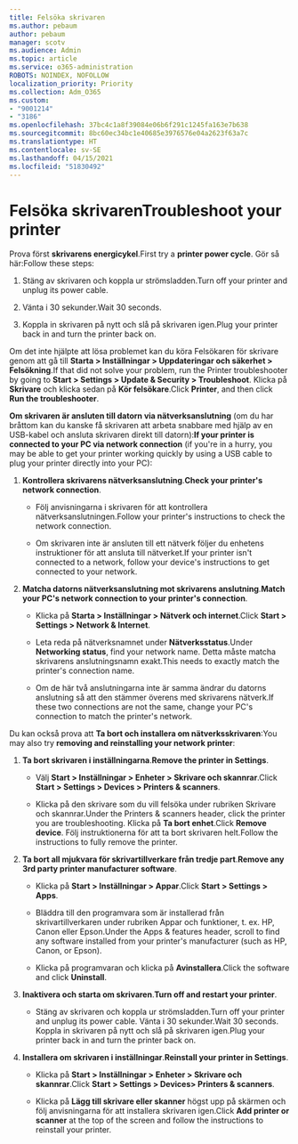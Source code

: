 ```yaml
---
title: Felsöka skrivaren
ms.author: pebaum
author: pebaum
manager: scotv
ms.audience: Admin
ms.topic: article
ms.service: o365-administration
ROBOTS: NOINDEX, NOFOLLOW
localization_priority: Priority
ms.collection: Adm_O365
ms.custom:
- "9001214"
- "3186"
ms.openlocfilehash: 37bc4c1a8f39084e06b6f291c1245fa163e7b638
ms.sourcegitcommit: 8bc60ec34bc1e40685e3976576e04a2623f63a7c
ms.translationtype: HT
ms.contentlocale: sv-SE
ms.lasthandoff: 04/15/2021
ms.locfileid: "51830492"
---
```

# <a name="troubleshoot-your-printer"></a><span data-ttu-id="15b84-102">Felsöka skrivaren</span><span class="sxs-lookup"><span data-stu-id="15b84-102">Troubleshoot your printer</span></span>

<span data-ttu-id="15b84-103">Prova först **skrivarens energicykel**.</span><span class="sxs-lookup"><span data-stu-id="15b84-103">First try a **printer power cycle**.</span></span> <span data-ttu-id="15b84-104">Gör så här:</span><span class="sxs-lookup"><span data-stu-id="15b84-104">Follow these steps:</span></span>

1. <span data-ttu-id="15b84-105">Stäng av skrivaren och koppla ur strömsladden.</span><span class="sxs-lookup"><span data-stu-id="15b84-105">Turn off your printer and unplug its power cable.</span></span>

2. <span data-ttu-id="15b84-106">Vänta i 30 sekunder.</span><span class="sxs-lookup"><span data-stu-id="15b84-106">Wait 30 seconds.</span></span>

3. <span data-ttu-id="15b84-107">Koppla in skrivaren på nytt och slå på skrivaren igen.</span><span class="sxs-lookup"><span data-stu-id="15b84-107">Plug your printer back in and turn the printer back on.</span></span>

<span data-ttu-id="15b84-108">Om det inte hjälpte att lösa problemet kan du köra Felsökaren för skrivare genom att gå till **Starta > Inställningar > Uppdateringar och säkerhet > Felsökning**.</span><span class="sxs-lookup"><span data-stu-id="15b84-108">If that did not solve your problem, run the Printer troubleshooter by going to **Start > Settings > Update & Security > Troubleshoot**.</span></span> <span data-ttu-id="15b84-109">Klicka på **Skrivare** och klicka sedan på **Kör felsökare**.</span><span class="sxs-lookup"><span data-stu-id="15b84-109">Click **Printer**, and then click **Run the troubleshooter**.</span></span>

<span data-ttu-id="15b84-110">**Om skrivaren är ansluten till datorn via nätverksanslutning** (om du har bråttom kan du kanske få skrivaren att arbeta snabbare med hjälp av en USB-kabel och ansluta skrivaren direkt till datorn):</span><span class="sxs-lookup"><span data-stu-id="15b84-110">**If your printer is connected to your PC via network connection** (if you're in a hurry, you may be able to get your printer working quickly by using a USB cable to plug your printer directly into your PC):</span></span>

1. <span data-ttu-id="15b84-111">**Kontrollera skrivarens nätverksanslutning**.</span><span class="sxs-lookup"><span data-stu-id="15b84-111">**Check your printer's network connection**.</span></span>
    
    - <span data-ttu-id="15b84-112">Följ anvisningarna i skrivaren för att kontrollera nätverksanslutningen.</span><span class="sxs-lookup"><span data-stu-id="15b84-112">Follow your printer's instructions to check the network connection.</span></span>

    - <span data-ttu-id="15b84-113">Om skrivaren inte är ansluten till ett nätverk följer du enhetens instruktioner för att ansluta till nätverket.</span><span class="sxs-lookup"><span data-stu-id="15b84-113">If your printer isn't connected to a network, follow your device's instructions to get connected to your network.</span></span>

2. <span data-ttu-id="15b84-114">**Matcha datorns nätverksanslutning mot skrivarens anslutning**.</span><span class="sxs-lookup"><span data-stu-id="15b84-114">**Match your PC's network connection to your printer's connection**.</span></span>

    - <span data-ttu-id="15b84-115">Klicka på **Starta > Inställningar > Nätverk och internet**.</span><span class="sxs-lookup"><span data-stu-id="15b84-115">Click **Start > Settings > Network & Internet**.</span></span>

    - <span data-ttu-id="15b84-116">Leta reda på nätverksnamnet under **Nätverksstatus**.</span><span class="sxs-lookup"><span data-stu-id="15b84-116">Under **Networking status**, find your network name.</span></span> <span data-ttu-id="15b84-117">Detta måste matcha skrivarens anslutningsnamn exakt.</span><span class="sxs-lookup"><span data-stu-id="15b84-117">This needs to exactly match the printer's connection name.</span></span>

    - <span data-ttu-id="15b84-118">Om de här två anslutningarna inte är samma ändrar du datorns anslutning så att den stämmer överens med skrivarens nätverk.</span><span class="sxs-lookup"><span data-stu-id="15b84-118">If these two connections are not the same, change your PC's connection to match the printer's network.</span></span>

<span data-ttu-id="15b84-119">Du kan också prova att **Ta bort och installera om nätverksskrivaren**:</span><span class="sxs-lookup"><span data-stu-id="15b84-119">You may also try **removing and reinstalling your network printer**:</span></span>

1. <span data-ttu-id="15b84-120">**Ta bort skrivaren i inställningarna**.</span><span class="sxs-lookup"><span data-stu-id="15b84-120">**Remove the printer in Settings**.</span></span>

    - <span data-ttu-id="15b84-121">Välj **Start > Inställningar > Enheter > Skrivare och skannrar**.</span><span class="sxs-lookup"><span data-stu-id="15b84-121">Click **Start > Settings > Devices > Printers & scanners**.</span></span>

    - <span data-ttu-id="15b84-122">Klicka på den skrivare som du vill felsöka under rubriken Skrivare och skannrar.</span><span class="sxs-lookup"><span data-stu-id="15b84-122">Under the Printers & scanners header, click the printer you are troubleshooting.</span></span> <span data-ttu-id="15b84-123">Klicka på **Ta bort enhet**.</span><span class="sxs-lookup"><span data-stu-id="15b84-123">Click **Remove device**.</span></span> <span data-ttu-id="15b84-124">Följ instruktionerna för att ta bort skrivaren helt.</span><span class="sxs-lookup"><span data-stu-id="15b84-124">Follow the instructions to fully remove the printer.</span></span>

2. <span data-ttu-id="15b84-125">**Ta bort all mjukvara för skrivartillverkare från tredje part**.</span><span class="sxs-lookup"><span data-stu-id="15b84-125">**Remove any 3rd party printer manufacturer software**.</span></span>

    - <span data-ttu-id="15b84-126">Klicka på **Start > Inställningar > Appar**.</span><span class="sxs-lookup"><span data-stu-id="15b84-126">Click **Start > Settings > Apps**.</span></span>

    - <span data-ttu-id="15b84-127">Bläddra till den programvara som är installerad från skrivartillverkaren under rubriken Appar och funktioner, t. ex. HP, Canon eller Epson.</span><span class="sxs-lookup"><span data-stu-id="15b84-127">Under the Apps & features header, scroll to find any software installed from your printer's manufacturer (such as HP, Canon, or Epson).</span></span>

    - <span data-ttu-id="15b84-128">Klicka på programvaran och klicka på **Avinstallera**.</span><span class="sxs-lookup"><span data-stu-id="15b84-128">Click the software and click **Uninstall**.</span></span>

3. <span data-ttu-id="15b84-129">**Inaktivera och starta om skrivaren**.</span><span class="sxs-lookup"><span data-stu-id="15b84-129">**Turn off and restart your printer**.</span></span>

    - <span data-ttu-id="15b84-130">Stäng av skrivaren och koppla ur strömsladden.</span><span class="sxs-lookup"><span data-stu-id="15b84-130">Turn off your printer and unplug its power cable.</span></span> <span data-ttu-id="15b84-131">Vänta i 30 sekunder.</span><span class="sxs-lookup"><span data-stu-id="15b84-131">Wait 30 seconds.</span></span> <span data-ttu-id="15b84-132">Koppla in skrivaren på nytt och slå på skrivaren igen.</span><span class="sxs-lookup"><span data-stu-id="15b84-132">Plug your printer back in and turn the printer back on.</span></span>

4. <span data-ttu-id="15b84-133">**Installera om skrivaren i inställningar**.</span><span class="sxs-lookup"><span data-stu-id="15b84-133">**Reinstall your printer in Settings**.</span></span>

    - <span data-ttu-id="15b84-134">Klicka på **Start > Inställningar > Enheter > Skrivare och skannrar**.</span><span class="sxs-lookup"><span data-stu-id="15b84-134">Click **Start > Settings > Devices> Printers & scanners**.</span></span>
 
    - <span data-ttu-id="15b84-135">Klicka på **Lägg till skrivare eller skanner** högst upp på skärmen och följ anvisningarna för att installera skrivaren igen.</span><span class="sxs-lookup"><span data-stu-id="15b84-135">Click **Add printer or scanner** at the top of the screen and follow the instructions to reinstall your printer.</span></span>
